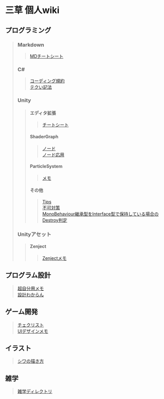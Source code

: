 # 三草 個人wiki

## プログラミング
> ### Markdown
>> [MDチートシート](/Markdown/CheatSheet.md) 
> ### C#  
>> [コーディング規約](/CSharp/CordingRule.md)  
>> [テクい記法](/CSharp/CSharpNotation.md)  
> ### Unity
>> #### エディタ拡張
>>> [チートシート](/Unity/EditorExtension/CheatSheet.md)  
>> #### ShaderGraph
>>> [ノード](/Unity/ShaderGraph/Node.md)  
>>> [ノード応用](/Unity/ShaderGraph/AppliedNode.md)  
>> #### ParticleSystem
>>> [メモ](/Unity/ParticleSystem/Memo.md)  
>> #### その他
>>> [Tips](/Unity/Other/Tips.md)  
>>> [不可対策](/Unity/Other/Performance.md)  
>>> [MonoBehaviour継承型をInterface型で保持している場合のDestroy判定](/Unity/Other/DestroyCheckTroughInterface.md)  
> ### Unityアセット
>> #### Zenject
>>> [Zenjectメモ](/Unity/Zenject/ZenjectMemo.md) 
## プログラム設計
> [超自分用メモ](/ProgramDesign/ProgramDesignMemo.md)  
> [設計わからん](/ProgramDesign/ProgramDesign.md) 


## ゲーム開発
> [チェクリスト](/GameDevelopment/CheckList.md)  
> [UIデザインメモ](/GameDevelopment/UIDesign.md) 

## イラスト
> [シワの描き方](/Picture/Wrinkle.md)  

## 雑学
> [雑学ディレクトリ](/Trivia) 
